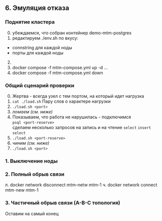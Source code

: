 ## 6. Эмуляция отказа

### Поднятие кластера

0. убеждаемся, что собран контейнер demo-mtm-postgres
1. редактируем ./env.sh по вкусу:
  - connstring для каждой ноды
  - порты для каждой ноды
2.
3. docker compose -f mtm-compose.yml up -d
...
4. docker compose -f mtm-compose.yml down

### Общий сценарий проверки

0. Жертва - всегда узел с тем портом, на который идет нагрузка
1. `cat ./load.sh`
Пару слов о характере нагрузки
2. `./load.sh <port>`
3. *ломаем (см. ниже)*
4. Показываем, что работа не нарушилась - подключимся  
`psql <port-reserve>`  
сделаем несколько запросов на запись и на чтение
`select`
`insert`
`select`
5. `./load.sh <port-reserve>`
6. *чиним (см. ниже)* 
7. `./load.sh <port>`

### 1. Выключение ноды

### 2. Полный обрыв связи
л. docker network disconnect mtm-netw mtm-1
ч. docker network connect mtm-new mtm-1

### 3. Частичный обрыв связи (A-B-C топология)

Оставим на самый конец
